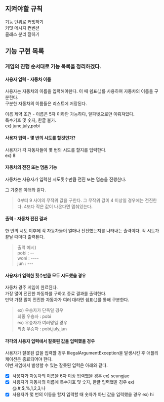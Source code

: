 ## 지켜야할 규칙
기능 단위로 커밋하기\
커밋 메시지 컨벤션\
클래스 분리 잘하기
## 기능 구현 목록
### 게임의 진행 순서대로 기능 목록을 정리하겠다.
#### 사용자 입력 - 자동차 이름
사용자는 자동차의 이름을 입력해야한다.
이 때 쉼표(,)를 사용하여 자동차의 이름을 구분한다.\
구분한 자동차의 이름들은 리스트에 저장된다.

이름 제약 조건 - 이름은 5자 이하만 가능하다, 알파벳으로만 이뤄져있다.\
특수기호 및 숫자, 한글 불가.\
ex) june,july,pobi

#### 사용자 입력 - 몇 번의 시도를 할것인가?
사용자가 각 자동차들이 몇 번의 시도를 할지를 입력한다.\
ex) 8

#### 자동차의 전진 또는 멈춤 기능
자동차는 사용자가 입력한 시도횟수만큼 전진 또는 멈춤을 진행한다.

그 기준은 아래와 같다.
>0부터 9 사이의 무작위 값을 구한다.
> 그 무작위 값이 4 이상일 경우에는 전진한다. 4보다 작은 값이 나온다면 멈춰있는다.

#### 출력 - 자동차 전진 결과
한 번의 시도 이후에 각 자동차들이 얼마나 전진했는지를 나타내는 출력이다.
각 시도가 끝날 때마다 출력된다.
> 출력 예시)\
pobi : --\
woni : ----\
jun : ---

#### 사용자가 입력한 횟수만큼 모두 시도했을 경우
자동차 경주 게임이 완료된다.\
가장 많이 전진한 자동차를 구하고 종료 결과를 출력한다.\
만약 가장 많이 전진한 자동차가 여러 대라면 쉼표(,)를 통해 구분한다.
> ex) 우승자가 단독일 경우\
> 최종 우승자 : pobi\
> ex) 우승자가 여러명일 경우\
> 최종 우승자 : pobi,july,jun

#### 각각의 사용자 입력에서 잘못된 값을 입력했을 경우
사용자가 잘못된 값을 입력할 경우 IllegalArgumentException을 발생시킨 후 애플리케이션은 종료되어야 한다.\
이번 게임에서 발생할 수 있는 잘못된 입력은 아래와 같다.

-[x] 사용자가 자동차의 이름을 6자 이상 입력했을 경우 ex) seungjae
-[x] 사용자가 자동차의 이름에 특수기호 및 숫자, 한글 입력했을 경우 ex) @,#,$,%,1,2,3,나
- [x] 사용자가 몇 번의 이동을 할지 입력할 때 숫자가 아닌 값을 입력했을 경우 ex) hi
